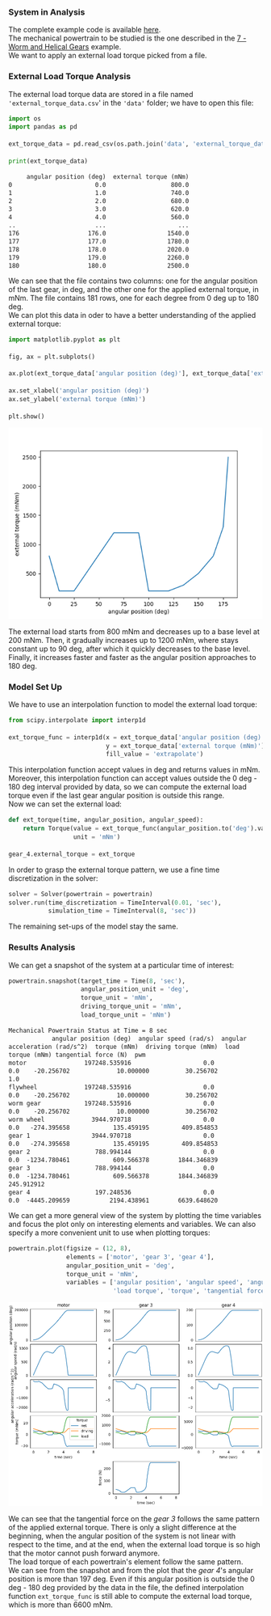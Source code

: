 ### System in Analysis

The complete example code is available 
[here](https://github.com/AndreaBlengino/gearpy/blob/master/docs/source/examples/11_external_torque_from_file/external_torque_from_file.py).  
The mechanical powertrain to be studied is the one described in the 
[7 - Worm and Helical Gears](https://gearpy.readthedocs.io/en/latest/examples/7_worm_and_helical_gears/index.html) 
example.  
We want to apply an external load torque picked from a file.

### External Load Torque Analysis

The external load torque data are stored in a file named `'external_torque_data.csv`'
in the `'data'` folder; we have to open this file: 

```python
import os
import pandas as pd

ext_torque_data = pd.read_csv(os.path.join('data', 'external_torque_data.csv'))

print(ext_torque_data)
```

```text
     angular position (deg)  external torque (mNm)
0                       0.0                  800.0
1                       1.0                  740.0
2                       2.0                  680.0
3                       3.0                  620.0
4                       4.0                  560.0
..                      ...                    ...
176                   176.0                 1540.0
177                   177.0                 1780.0
178                   178.0                 2020.0
179                   179.0                 2260.0
180                   180.0                 2500.0
```

We can see that the file contains two columns: one for the angular 
position of the last gear, in deg, and the other one for the applied 
external torque, in mNm. The file contains 181 rows, one for each 
degree from 0 deg up to 180 deg.  
We can plot this data in oder to have a better understanding of the
applied external torque:

```python
import matplotlib.pyplot as plt

fig, ax = plt.subplots()

ax.plot(ext_torque_data['angular position (deg)'], ext_torque_data['external torque (mNm)'])

ax.set_xlabel('angular position (deg)')
ax.set_ylabel('external torque (mNm)')

plt.show()
```

![](images/plot_1.png)

The external load starts from 800 mNm and decreases up to a base level
at 200 mNm. Then, it gradually increases up to 1200 mNm, where stays
constant up to 90 deg, after which it quickly decreases to the base level.
Finally, it increases faster and faster as the angular position approaches
to 180 deg.

### Model Set Up

We have to use an interpolation function to model the external load torque:

```python
from scipy.interpolate import interp1d

ext_torque_func = interp1d(x = ext_torque_data['angular position (deg)'],
                           y = ext_torque_data['external torque (mNm)'],
                           fill_value = 'extrapolate')
```

This interpolation function accept values in deg and returns values in mNm.  
Moreover, this interpolation function can accept values outside the 
0 deg - 180 deg interval provided by data, so we can compute the external 
load torque even if the last gear angular position is outside this range.  
Now we can set the external load:

```python
def ext_torque(time, angular_position, angular_speed):
    return Torque(value = ext_torque_func(angular_position.to('deg').value).take(0),
                  unit = 'mNm')

gear_4.external_torque = ext_torque
```

In order to grasp the external torque pattern, we use a fine time discretization
in the solver:

```python
solver = Solver(powertrain = powertrain)
solver.run(time_discretization = TimeInterval(0.01, 'sec'),
           simulation_time = TimeInterval(8, 'sec'))
```

The remaining set-ups of the model stay the same.

### Results Analysis

We can get a snapshot of the system at a particular time of interest:

```python
powertrain.snapshot(target_time = Time(8, 'sec'),
                    angular_position_unit = 'deg',
                    torque_unit = 'mNm',
                    driving_torque_unit = 'mNm',
                    load_torque_unit = 'mNm')
```

```text
Mechanical Powertrain Status at Time = 8 sec
            angular position (deg)  angular speed (rad/s)  angular acceleration (rad/s^2)  torque (mNm)  driving torque (mNm)  load torque (mNm) tangential force (N)  pwm
motor                197248.535916                    0.0                             0.0    -20.256702             10.000000          30.256702                       1.0
flywheel             197248.535916                    0.0                             0.0    -20.256702             10.000000          30.256702                          
worm gear            197248.535916                    0.0                             0.0    -20.256702             10.000000          30.256702                          
worm wheel             3944.970718                    0.0                             0.0   -274.395658            135.459195         409.854853                          
gear 1                 3944.970718                    0.0                             0.0   -274.395658            135.459195         409.854853                          
gear 2                  788.994144                    0.0                             0.0  -1234.780461            609.566378        1844.346839                          
gear 3                  788.994144                    0.0                             0.0  -1234.780461            609.566378        1844.346839           245.912912     
gear 4                  197.248536                    0.0                             0.0  -4445.209659           2194.438961        6639.648620                          
```

We can get a more general view of the system by plotting the time 
variables and focus the plot only on interesting elements and variables. 
We can also specify a more convenient unit to use when plotting torques:

```python
powertrain.plot(figsize = (12, 8),
                elements = ['motor', 'gear 3', 'gear 4'],
                angular_position_unit = 'deg',
                torque_unit = 'mNm',
                variables = ['angular position', 'angular speed', 'angular acceleration', 'driving torque',
                             'load torque', 'torque', 'tangential force'])
```

![](images/plot_2.png)

We can see that the tangential force on the *gear 3* follows the same 
pattern of the applied external torque. There is only a slight difference 
at the beginning, when the angular position of the system is not linear 
with respect to the time, and at the end, when the external load torque is 
so high that the motor cannot push forward anymore.  
The load torque of each powertrain's element follow the same pattern.  
We can see from the snapshot and from the plot that the *gear 4*'s angular 
position is more than 197 deg. Even if this angular position is outside 
the 0 deg - 180 deg provided by the data in the file, the defined interpolation 
function `ext_torque_func` is still able to compute the external load torque, 
which is more than 6600 mNm.
